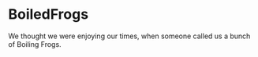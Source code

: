 # BoiledFrogs
We thought we were enjoying our times, when someone called us a bunch of Boiling Frogs.
